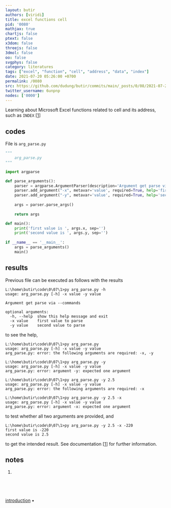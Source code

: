 ```yaml
---
layout: butir
authors: [viridi]
title: excel functions cell
pid: '0080'
mathjax: true
chartjs: false
ptext: false
x3dom: false
threejs: false
3dmol: false
oo: false
svgphys: false
category: literatures
tags: ["excel", "function", "cell", "address", "data", "index"]
date: 2021-07-20 05:26:00 +0700
permalink: /0080
src: https://github.com/dudung/butir/commits/main/_posts/0/08/2021-07-20-excel-function-cell.md
twitter_username: 6unpnp
nodes: ['0000']
---
```

Learning about Microsoft Excel functions related to cell and its address, such as `INDEX` [[1](#r01)]

## codes
File is `arg_parse.py`

```python
"""
	arg_parse.py
"""

import argparse

def parse_arguments():
	parser = argparse.ArgumentParser(description='Argument get parse via --commands')
	parser.add_argument("-x", metavar='value', required=True, help='first value to parse')
	parser.add_argument("-y", metavar='value', required=True, help='second value to parse')
	
	args = parser.parse_args()
	
	return args

def main():
	print('first value is ', args.x, sep='')
	print('second value is ', args.y, sep='')
	
if __name__ == '__main__':
	args = parse_arguments()
	main()
```

## results
Previous file can be executed as follows with the results

```
L:\home\butir\code\0\07\1>py arg_parse.py -h
usage: arg_parse.py [-h] -x value -y value

Argument get parse via --commands

optional arguments:
  -h, --help  show this help message and exit
  -x value    first value to parse
  -y value    second value to parse
```

to see the help,

```
L:\home\butir\code\0\07\1>py arg_parse.py
usage: arg_parse.py [-h] -x value -y value
arg_parse.py: error: the following arguments are required: -x, -y

L:\home\butir\code\0\07\1>py arg_parse.py -y
usage: arg_parse.py [-h] -x value -y value
arg_parse.py: error: argument -y: expected one argument

L:\home\butir\code\0\07\1>py arg_parse.py -y 2.5
usage: arg_parse.py [-h] -x value -y value
arg_parse.py: error: the following arguments are required: -x

L:\home\butir\code\0\07\1>py arg_parse.py -y 2.5 -x
usage: arg_parse.py [-h] -x value -y value
arg_parse.py: error: argument -x: expected one argument
```

to test whether all two arguments are provided, and

```
L:\home\butir\code\0\07\1>py arg_parse.py -y 2.5 -x -220
first value is -220
second value is 2.5
```

to get the intended result. See documentation [[1](#r01)] for further information.

## notes
1. <a name="r01"></a>

## &nbsp;
[introduction](0000) &bull;

